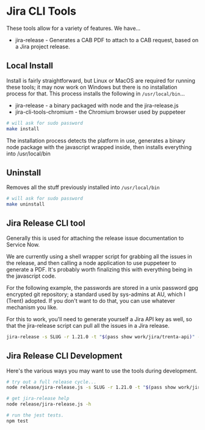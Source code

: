 <!-- vim: set textwidth=0: -->

# Jira CLI Tools

These tools allow for a variety of features. We have...

* jira-release - Generates a CAB PDF to attach to a CAB request, based on a Jira
  project release.

## Local Install

Install is fairly straightforward, but Linux or MacOS are required for running
these tools; it may now work on Windows but there is no installation process for
that. This process installs the following in `/usr/local/bin`...

* jira-release - a binary packaged with node and the jira-release.js
* jira-cli-tools-chromium - the Chromium browser used by puppeteer

```bash
# will ask for sudo password
make install
```

The installation process detects the platform in use, generates a binary node
package with the javascript wrapped inside, then installs everything into
/usr/local/bin

## Uninstall

Removes all the stuff previously installed into `/usr/local/bin`

```bash
# will ask for sudo password
make uninstall
```

## Jira Release CLI tool

Generally this is used for attaching the release issue documentation to Service
Now.

We are currently using a shell wrapper script for grabbing all the issues in the
release, and then calling a node application to use puppeteer to generate a PDF.
It's probably worth finalizing this with everything being in the javascript
code.

For the following example, the passwords are stored in a unix password gpg
encrypted git repository; a standard used by sys-admins at AU, which I (Trent)
adopted. If you don't want to do that, you can use whatever mechanism you like.

For this to work, you'll need to generate yourself a Jira API key as well, so
that the jira-release script can pull all the issues in a Jira release.

```bash
jira-release -s SLUG -r 1.21.0 -t "$(pass show work/jira/trenta-api)" -p "$(pass show work/jira/trenta)" --api-user trenta -u trenta --jira-url-preifx 'https://jira.example.com'
```

## Jira Release CLI Development

Here's the various ways you may want to use the tools during development.

```bash
# try out a full release cycle... 
node release/jira-release.js -s SLUG -r 1.21.0 -t "$(pass show work/jira/trenta-api)" -p "$(pass show work/jira/trenta)" --api-user trenta -u trenta --jira-url-preifx 'https://jira.example.com'

# get jira-release help
node release/jira-release.js -h

# run the jest tests.
npm test 
```